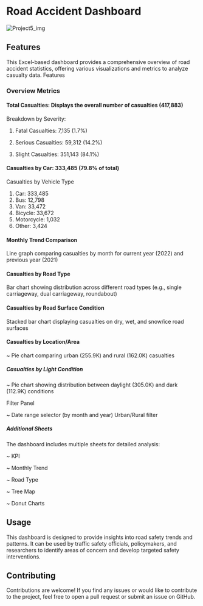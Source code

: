 
# Road Accident Dashboard




![Project5_img](https://github.com/user-attachments/assets/31f09dc9-5c5f-4a89-b159-f8252eed7ed0)

## Features

This Excel-based dashboard provides a comprehensive overview of road accident statistics, offering various visualizations and metrics to analyze casualty data.
Features

### Overview Metrics

#### Total Casualties: Displays the overall number of casualties (417,883)
Breakdown by Severity:

1. Fatal Casualties: 7,135 (1.7%)

2. Serious Casualties: 59,312 (14.2%)
3. Slight Casualties: 351,143 (84.1%)


#### Casualties by Car: 333,485 (79.8% of total)

Casualties by Vehicle Type

1. Car: 333,485
2. Bus: 12,798
3. Van: 33,472
4. Bicycle: 33,672
5. Motorcycle: 1,032
6. Other: 3,424


#### Monthly Trend Comparison

Line graph comparing casualties by month for current year (2022) and previous year (2021)


#### Casualties by Road Type

Bar chart showing distribution across different road types (e.g., single carriageway, dual carriageway, roundabout)


#### Casualties by Road Surface Condition

Stacked bar chart displaying casualties on dry, wet, and snow/ice road surfaces


#### Casualties by Location/Area

~ Pie chart comparing urban (255.9K) and rural (162.0K) casualties


##### Casualties by Light Condition

~ Pie chart showing distribution between daylight (305.0K) and dark (112.9K) conditions


Filter Panel

~ Date range selector (by month and year)
Urban/Rural filter



##### Additional Sheets
The dashboard includes multiple sheets for detailed analysis:

~ KPI

~ Monthly Trend

~ Road Type

~ Tree Map

~ Donut Charts

## Usage

This dashboard is designed to provide insights into road safety trends and patterns. It can be used by traffic safety officials, policymakers, and researchers to identify areas of concern and develop targeted safety interventions.


## Contributing

Contributions are welcome! If you find any issues or would like to contribute to the project, feel free to open a pull request or submit an issue on GitHub.


